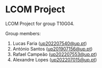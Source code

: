 # LCOM Project

LCOM Project for group T10G04.

Group members:

1. Lucas Faria (up202207540@up.pt)
2. António Santos (up201907156@up.pt)
3. Rafael Campeão (up202207553@up.pt)
4. Alexandre Lopes (up202207015@up.pt)

